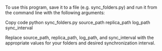 To use this program, save it to a file (e.g. sync_folders.py) and run it from the command line with the following arguments:

Copy code
python sync_folders.py source_path replica_path log_path sync_interval

Replace source_path, replica_path, log_path, and sync_interval with the appropriate values for your folders and desired synchronization interval.
